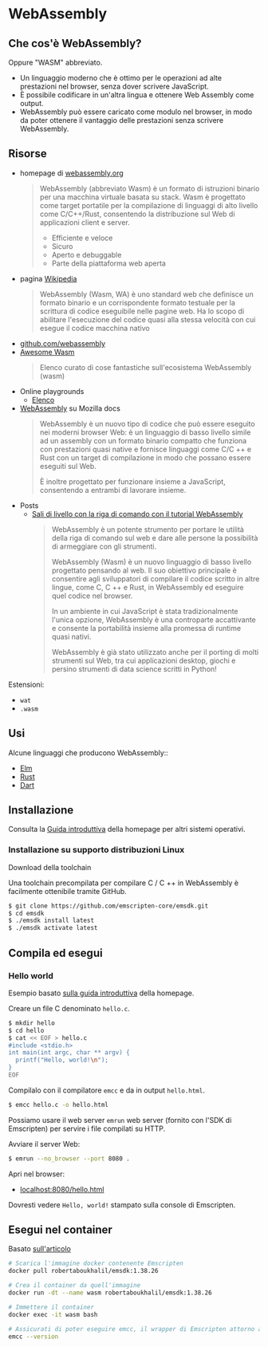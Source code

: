 # WebAssembly

## Che cos'è WebAssembly?

Oppure "WASM" abbreviato.

- Un linguaggio moderno che è ottimo per le operazioni ad alte prestazioni nel browser, senza dover scrivere JavaScript.
- È possibile codificare in un'altra lingua e ottenere Web Assembly come output.
- WebAssembly può essere caricato come modulo nel browser, in modo da poter ottenere il vantaggio delle prestazioni senza scrivere WebAssembly.


## Risorse

* homepage di [webassembly.org](https://webassembly.org/)
    > WebAssembly (abbreviato Wasm) è un formato di istruzioni binario per una macchina virtuale basata su stack. Wasm è progettato come target portatile per la compilazione di linguaggi di alto livello come C/C++/Rust, consentendo la distribuzione sul Web di applicazioni client e server.
    >
    > - Efficiente e veloce
    > - Sicuro
    > - Aperto e debuggable
    > - Parte della piattaforma web aperta
* pagina [Wikipedia](https://it.wikipedia.org/wiki/WebAssembly) 
  > WebAssembly (Wasm, WA) è uno standard web che definisce un formato binario e un corrispondente formato testuale per la scrittura di codice eseguibile nelle pagine web. Ha lo scopo di abilitare l'esecuzione del codice quasi alla stessa velocità con cui esegue il codice macchina nativo
* [github.com/webassembly](https://github.com/webassembly)
* [Awesome Wasm](https://awesomeopensource.com/project/mbasso/awesome-wasm)
	>Elenco curato di cose fantastiche sull'ecosistema WebAssembly (wasm)
* Online playgrounds
	- [Elenco](https://awesomeopensource.com/project/mbasso/awesome-wasm#online-playground)
* [WebAssembly](https://developer.mozilla.org/en-US/docs/WebAssembly) su Mozilla docs
	> WebAssembly è un nuovo tipo di codice che può essere eseguito nei moderni browser Web: è un linguaggio di basso livello simile ad un assembly con un formato binario compatto che funziona con prestazioni quasi native e fornisce linguaggi come C/C ++ e Rust con un target di compilazione in modo che possano essere eseguiti sul Web.
	> 
	> È inoltre progettato per funzionare insieme a JavaScript, consentendo a entrambi di lavorare insieme.
* Posts
	- [Sali di livello con la riga di comando con il tutorial WebAssembly](https://opensource.com/article/19/4/command-line-playgrounds-webassembly) 
		> WebAssembly è un potente strumento per portare le utilità della riga di comando sul web e dare alle persone la possibilità di armeggiare con gli strumenti.
		> 
		> WebAssembly (Wasm) è un nuovo linguaggio di basso livello progettato pensando al web. Il suo obiettivo principale è consentire agli sviluppatori di compilare il codice scritto in altre lingue, come C, C ++ e Rust, in WebAssembly ed eseguire quel codice nel browser.
		>
		> In un ambiente in cui JavaScript è stata tradizionalmente l'unica opzione, WebAssembly è una controparte accattivante e consente la portabilità insieme alla promessa di runtime quasi nativi.
		>
		> WebAssembly è già stato utilizzato anche per il porting di molti strumenti sul Web, tra cui applicazioni desktop, giochi e persino strumenti di data science scritti in Python!

Estensioni:

- `wat`
- `.wasm`


## Usi

Alcune linguaggi che producono WebAssembly::
  
- [Elm](../Elm/)
- [Rust](../Rust/)
- [Dart](../Dart/)
 

## Installazione

Consulta la [Guida introduttiva](https://webassembly.org/getting-started/developers-guide/) della homepage per altri sistemi operativi.

### Installazione su supporto distribuzioni Linux 

Download della toolchain

Una toolchain precompilata per compilare C / C ++ in WebAssembly è facilmente ottenibile tramite GitHub.

```sh
$ git clone https://github.com/emscripten-core/emsdk.git
$ cd emsdk
$ ./emsdk install latest
$ ./emsdk activate latest
```

## Compila ed esegui

### Hello world

Esempio basato [sulla guida introduttiva](https://webassembly.org/getting-started/developers-guide/) della homepage.


Creare un file C denominato `hello.c`.

```sh
$ mkdir hello
$ cd hello
$ cat << EOF > hello.c
#include <stdio.h>
int main(int argc, char ** argv) {
  printf("Hello, world!\n");
}
EOF
```

Compilalo con il compilatore `emcc`  e da in output  `hello.html`.

```sh
$ emcc hello.c -o hello.html
```

Possiamo usare il web server `emrun` web server (fornito con l'SDK di Emscripten) per servire i file compilati su HTTP.

Avviare il server Web:

```sh
$ emrun --no_browser --port 8080 .
```

Apri nel browser:

- [localhost:8080/hello.html](http://localhost:8080/hello.html)

Dovresti vedere `Hello, world!` stampato sulla console di Emscripten.


## Esegui nel container

Basato [sull'articolo](https://opensource.com/article/19/4/command-line-playgrounds-webassembly)

```sh
# Scarica l'immagine docker contenente Emscripten
docker pull robertaboukhalil/emsdk:1.38.26

# Crea il container da quell'immagine
docker run -dt --name wasm robertaboukhalil/emsdk:1.38.26

# Immettere il container
docker exec -it wasm bash

# Assicurati di poter eseguire emcc, il wrapper di Emscripten attorno a gcc 
emcc --version
```
